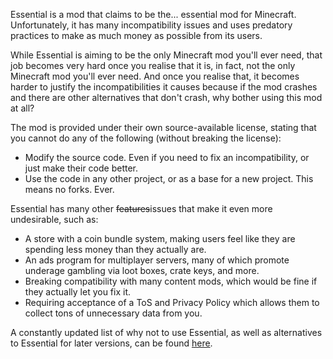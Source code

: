 Essential is a mod that claims to be the... essential mod for Minecraft. Unfortunately, it has many incompatibility issues and uses predatory practices to make as much money as possible from its users.

While Essential is aiming to be the only Minecraft mod you'll ever need, that job becomes very hard once you realise that it is, in fact, not the only Minecraft mod you'll ever need. And once you realise that, it becomes harder to justify the incompatibilities it causes because if the mod crashes and there are other alternatives that don't crash, why bother using this mod at all?

The mod is provided under their own source-available license, stating that you cannot do any of the following (without breaking the license):

- Modify the source code. Even if you need to fix an incompatibility, or just make their code better.
- Use the code in any other project, or as a base for a new project. This means no forks. Ever.

Essential has many other ~~features~~issues that make it even more undesirable, such as:

- A store with a coin bundle system, making users feel like they are spending less money than they actually are.
- An ads program for multiplayer servers, many of which promote underage gambling via loot boxes, crate keys, and more.
- Breaking compatibility with many content mods, which would be fine if they actually let you fix it.
- Requiring acceptance of a ToS and Privacy Policy which allows them to collect tons of unnecessary data from you.

A constantly updated list of why not to use Essential, as well as alternatives to Essential for later versions, can be found [here](https://notessential.blurry.gay/).
